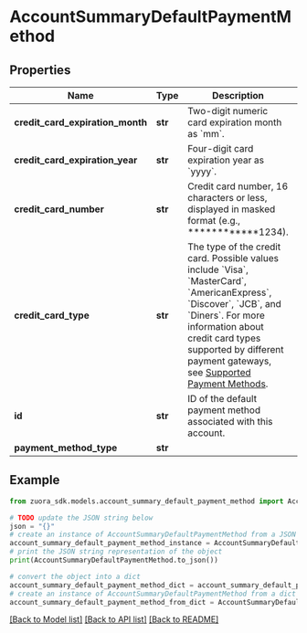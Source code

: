 # AccountSummaryDefaultPaymentMethod



## Properties

Name | Type | Description | Notes
------------ | ------------- | ------------- | -------------
**credit_card_expiration_month** | **str** | Two-digit numeric card expiration month as &#x60;mm&#x60;.  | [optional] 
**credit_card_expiration_year** | **str** | Four-digit card expiration year as &#x60;yyyy&#x60;.  | [optional] 
**credit_card_number** | **str** | Credit card number, 16 characters or less, displayed in masked format (e.g., ************1234).  | [optional] 
**credit_card_type** | **str** | The type of the credit card.  Possible values  include &#x60;Visa&#x60;, &#x60;MasterCard&#x60;, &#x60;AmericanExpress&#x60;, &#x60;Discover&#x60;, &#x60;JCB&#x60;, and &#x60;Diners&#x60;. For more information about credit card types supported by different payment gateways, see [Supported Payment Methods](https://knowledgecenter.zuora.com/Zuora_Central/Billing_and_Payments/L_Payment_Methods/Supported_Payment_Methods).  | [optional] 
**id** | **str** | ID of the default payment method associated with this account.  | [optional] 
**payment_method_type** | **str** |  | [optional] 

## Example

```python
from zuora_sdk.models.account_summary_default_payment_method import AccountSummaryDefaultPaymentMethod

# TODO update the JSON string below
json = "{}"
# create an instance of AccountSummaryDefaultPaymentMethod from a JSON string
account_summary_default_payment_method_instance = AccountSummaryDefaultPaymentMethod.from_json(json)
# print the JSON string representation of the object
print(AccountSummaryDefaultPaymentMethod.to_json())

# convert the object into a dict
account_summary_default_payment_method_dict = account_summary_default_payment_method_instance.to_dict()
# create an instance of AccountSummaryDefaultPaymentMethod from a dict
account_summary_default_payment_method_from_dict = AccountSummaryDefaultPaymentMethod.from_dict(account_summary_default_payment_method_dict)
```
[[Back to Model list]](../README.md#documentation-for-models) [[Back to API list]](../README.md#documentation-for-api-endpoints) [[Back to README]](../README.md)


